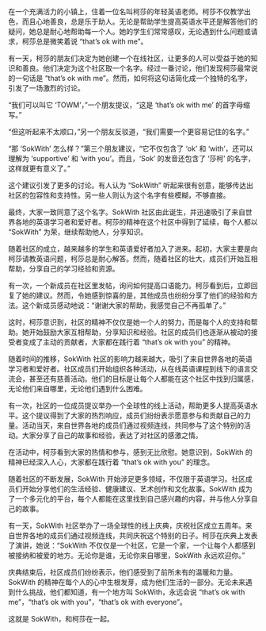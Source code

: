 在一个充满活力的小镇上，住着一位名叫柯莎的年轻英语老师。柯莎不仅教学出色，而且心地善良，总是乐于助人。无论是帮助学生提高英语水平还是解答他们的疑问，她总是耐心地帮助每一个人。她的学生们常常感叹，无论遇到什么问题或请求，柯莎总是微笑着说 “that’s ok with me”。

有一天，柯莎的朋友们决定为她创建一个在线社区，让更多的人可以受益于她的知识和善良。他们决定为这个社区取一个名字。经过一番讨论，他们发现柯莎最常说的一句话是 “that’s ok with me”。然而，如何将这句话简化成一个独特的名字，引发了一场激烈的讨论。

“我们可以叫它 ‘TOWM’，”一个朋友提议，“这是 ‘that’s ok with me’ 的首字母缩写。”

“但这听起来不太顺口，”另一个朋友反驳道，“我们需要一个更容易记住的名字。”

“那 ‘SokWith’ 怎么样？”第三个朋友建议，“它不仅包含了 ‘ok’ 和 ‘with’，还可以理解为 ‘supportive’ 和 ‘with you’。而且，‘Sok’ 的发音还包含了 ‘莎柯’ 的名字，这样就更有意义了。”

这个建议引发了更多的讨论。有人认为 “SokWith” 听起来很有创意，能够传达出社区的包容性和支持性。另一些人则认为这个名字有些模糊，不够直接。

最终，大家一致同意了这个名字。SokWith 社区由此诞生，并迅速吸引了来自世界各地的英语学习者和爱好者。柯莎的精神在这个社区中得到了延续，每个人都以 “SokWith” 为荣，继续帮助他人，分享知识。

随着社区的成立，越来越多的学生和英语爱好者加入了进来。起初，大家主要是向柯莎请教英语问题，柯莎总是耐心解答。然而，随着社区的壮大，成员们开始互相帮助，分享自己的学习经验和资源。

有一次，一个新成员在社区里发帖，询问如何提高口语能力。柯莎看到后，立即回复了她的建议。然而，令她感到惊喜的是，其他成员也纷纷分享了他们的经验和方法。这个新成员感动地说：“谢谢大家的帮助，我感觉自己不再孤单了。”

这时，柯莎意识到，社区的精神不仅仅是她一个人的努力，而是每个人的支持和帮助。她开始鼓励大家互相帮助，分享知识和经验。社区的成员们也逐渐从被动的接受者变成了主动的贡献者，大家都在践行着 “that’s ok with you” 的精神。

随着时间的推移，SokWith 社区的影响力越来越大，吸引了来自世界各地的英语学习者和爱好者。社区成员们开始组织各种活动，从在线英语课程到线下的语言交流会，甚至还有慈善活动。他们的目标是让每个人都能在这个社区中找到归属感，无论他们来自哪里，无论他们遇到什么困难。

有一次，社区的一位成员提议举办一个全球性的线上活动，帮助更多人提高英语水平。这个提议得到了大家的热烈响应，成员们纷纷表示愿意参与和贡献自己的力量。活动当天，来自世界各地的成员们通过视频连线，共同参与了这个特别的活动。大家分享了自己的故事和经验，表达了对社区的感激之情。

在活动中，柯莎看到大家的热情和参与，感到无比欣慰。她意识到，SokWith 的精神已经深入人心，大家都在践行着 “that’s ok with you” 的理念。

随着社区的不断发展，SokWith 开始涉足更多领域，不仅限于英语学习。社区成员们开始分享他们的生活经验、健康建议、艺术创作和文化故事。SokWith 成为了一个多元化的平台，每个人都能在这里找到自己感兴趣的内容，并与他人分享自己的故事。

有一天，SokWith 社区举办了一场全球性的线上庆典，庆祝社区成立五周年。来自世界各地的成员们通过视频连线，共同庆祝这个特别的日子。柯莎在庆典上发表了演讲，她说：“SokWith 不仅仅是一个社区，它是一个家，一个让每个人都感到被接纳和被爱的地方。无论你是谁，无论你来自哪里，SokWith 永远欢迎你。”

庆典结束后，社区成员们纷纷表示，他们感受到了前所未有的温暖和力量。SokWith 的精神在每个人的心中生根发芽，成为他们生活的一部分。无论未来遇到什么挑战，他们都知道，有一个地方叫 SokWith，永远会说 “that’s ok with me”，“that’s ok with you”，“that’s ok with everyone”。

这就是 SokWith，和柯莎在一起。
